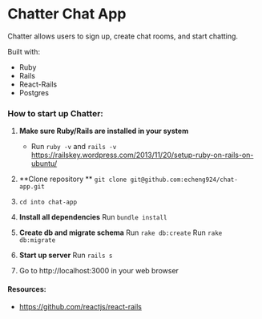 # Chatter Chat App

Chatter allows users to sign up, create chat rooms, and start chatting.

Built with:
* Ruby
* Rails
* React-Rails
* Postgres

### How to start up Chatter:
1. **Make sure Ruby/Rails are installed in your system**
   - Run `ruby -v` and `rails -v`
https://railskey.wordpress.com/2013/11/20/setup-ruby-on-rails-on-ubuntu/

1. **Clone repository **
   `git clone git@github.com:echeng924/chat-app.git`

1. `cd into chat-app`

1. **Install all dependencies**
   Run `bundle install`

1. **Create db and migrate schema**
    Run `rake db:create`
    Run `rake db:migrate`

1.  **Start up server**
    Run `rails s`

1. Go to http://localhost:3000 in your web browser


#### Resources:
- https://github.com/reactjs/react-rails

